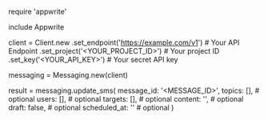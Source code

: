 require 'appwrite'

include Appwrite

client = Client.new
    .set_endpoint('https://example.com/v1') # Your API Endpoint
    .set_project('<YOUR_PROJECT_ID>') # Your project ID
    .set_key('<YOUR_API_KEY>') # Your secret API key

messaging = Messaging.new(client)

result = messaging.update_sms(
    message_id: '<MESSAGE_ID>',
    topics: [], # optional
    users: [], # optional
    targets: [], # optional
    content: '<CONTENT>', # optional
    draft: false, # optional
    scheduled_at: '' # optional
)
